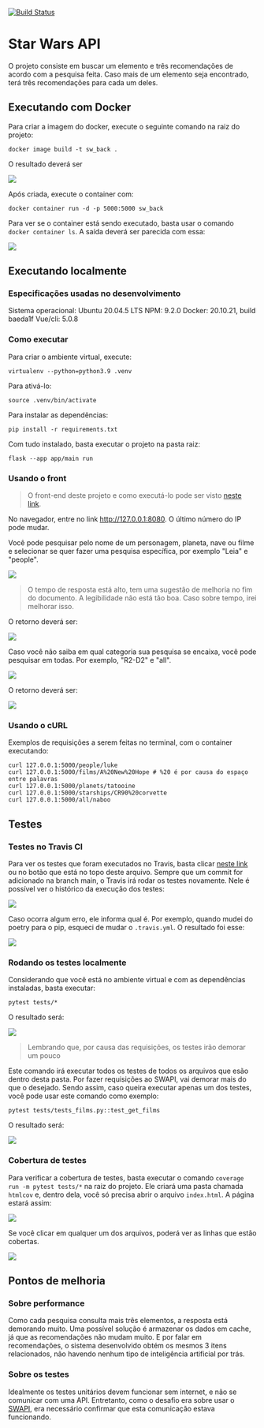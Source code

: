 [![Build Status](https://app.travis-ci.com/alynnefs/star-wars-back.svg?branch=main)](https://app.travis-ci.com/alynnefs/star-wars-back)

# Star Wars API

O projeto consiste em buscar um elemento e três recomendações de acordo com a pesquisa feita. Caso mais de um elemento seja encontrado, terá três recomendações para cada um deles.

## Executando com Docker

Para criar a imagem do docker, execute o seguinte comando na raiz do projeto:

```
docker image build -t sw_back .
```

O resultado deverá ser

![](https://i.imgur.com/GrkIcFN.png)


Após criada, execute o container com:

```
docker container run -d -p 5000:5000 sw_back
```

Para ver se o container está sendo executado, basta usar o comando `docker container ls`. A saída deverá ser parecida com essa:

![](https://i.imgur.com/YVIE04R.png)


## Executando localmente

### Especificações usadas no desenvolvimento

Sistema operacional: Ubuntu 20.04.5 LTS
NPM: 9.2.0
Docker: 20.10.21, build baeda1f
Vue/cli: 5.0.8


### Como executar

Para criar o ambiente virtual, execute:

```
virtualenv --python=python3.9 .venv
```

Para ativá-lo:

```
source .venv/bin/activate
```

Para instalar as dependências:

```
pip install -r requirements.txt
```

Com tudo instalado, basta executar o projeto na pasta raiz:

```
flask --app app/main run
```

### Usando o front

> O front-end deste projeto e como executá-lo pode ser visto [neste link](https://github.com/alynnefs/star-wars-front).

No navegador, entre no link http://127.0.0.1:8080. O último número do IP pode mudar.

Você pode pesquisar pelo nome de um personagem, planeta, nave ou filme e selecionar se quer fazer uma pesquisa específica, por exemplo "Leia" e "people".

![](https://i.imgur.com/XN0EfTe.jpg)

> O tempo de resposta está alto, tem uma sugestão de melhoria no fim do documento.
> A legibilidade não está tão boa. Caso sobre tempo, irei melhorar isso.

O retorno deverá ser:

![](https://i.imgur.com/ENxJRCU.jpg)



Caso você não saiba em qual categoria sua pesquisa se encaixa, você pode pesquisar em todas. Por exemplo, "R2-D2" e "all".

![](https://i.imgur.com/TmRDjxg.jpg)

O retorno deverá ser:

![](https://i.imgur.com/8j5cs75.jpg)


### Usando o cURL

Exemplos de requisições a serem feitas no terminal, com o container executando:

```
curl 127.0.0.1:5000/people/luke
curl 127.0.0.1:5000/films/A%20New%20Hope # %20 é por causa do espaço entre palavras
curl 127.0.0.1:5000/planets/tatooine
curl 127.0.0.1:5000/starships/CR90%20corvette
curl 127.0.0.1:5000/all/naboo
```

## Testes

### Testes no Travis CI

Para ver os testes que foram executados no Travis, basta clicar [neste link](https://app.travis-ci.com/alynnefs/star-wars-back) ou no botão que está no topo deste arquivo. Sempre que um commit for adicionado na branch main, o Travis irá rodar os testes novamente. Nele é possível ver o histórico da execução dos testes:

![](https://i.imgur.com/qrCNrZs.png)

Caso ocorra algum erro, ele informa qual é. Por exemplo, quando mudei do poetry para o pip, esqueci de mudar o `.travis.yml`. O resultado foi esse:

![](https://i.imgur.com/qK0vQu4.png)


### Rodando os testes localmente

Considerando que você está no ambiente virtual e com as dependências instaladas, basta executar:

```
pytest tests/*
```

O resultado será:

![](https://i.imgur.com/VL0mMIO.png)

> Lembrando que, por causa das requisições, os testes irão demorar um pouco

Este comando irá executar todos os testes de todos os arquivos que esão dentro desta pasta. Por fazer requisições ao SWAPI, vai demorar mais do que o desejado. Sendo assim, caso queira executar apenas um dos testes, você pode usar este comando como exemplo:

```
pytest tests/tests_films.py::test_get_films
```

O resultado será:

![](https://i.imgur.com/Smff2sU.png)

### Cobertura de testes

Para verificar a cobertura de testes, basta executar o comando `coverage run -m pytest tests/*` na raiz do projeto. Ele criará uma pasta chamada `htmlcov` e, dentro dela, você só precisa abrir o arquivo `index.html`. A página estará assim:

![](https://i.imgur.com/8QFhwOO.png)

Se você clicar em qualquer um dos arquivos, poderá ver as linhas que estão cobertas.

![](https://i.imgur.com/8YGK11I.png)


## Pontos de melhoria

### Sobre performance

Como cada pesquisa consulta mais três elementos, a resposta está demorando muito. Uma possível solução é armazenar os dados em cache, já que as recomendações não mudam muito. E por falar em recomendações, o sistema desenvolvido obtém os mesmos 3 itens relacionados, não havendo nenhum tipo de inteligência artificial por trás.

### Sobre os testes

Idealmente os testes unitários devem funcionar sem internet, e não se comunicar com uma API. Entretanto, como o desafio era sobre usar o [SWAPI](https://swapi.dev/), era necessário confirmar que esta comunicação estava funcionando.
